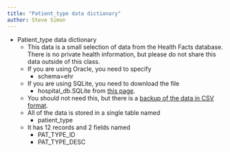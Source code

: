 ```yaml
---
title: "Patient_type data dictionary"
author: Steve Simon
---
```


+ Patient_type data dictionary
  + This data is a small selection of data from the Health Facts database. There is no private health information, but please do not share this data outside of this class.
  + If you are using Oracle, you need to specify
    + schema=ehr
  + If you are using SQLite, you need to download the file
    + hospital_db.SQLite from [this page](https://github.com/pmean/introduction-to-sql/blob/master/data/all-data.md).
  + You should not need this, but there is a [backup of the data in CSV format](https://github.com/pmean/introduction-to-sql/blob/master/data/patient_type.csv).
  + All of the data is stored in a single table named
    + patient_type
  + It has 12 records and 2 fields named
    + PAT_TYPE_ID
    + PAT_TYPE_DESC

